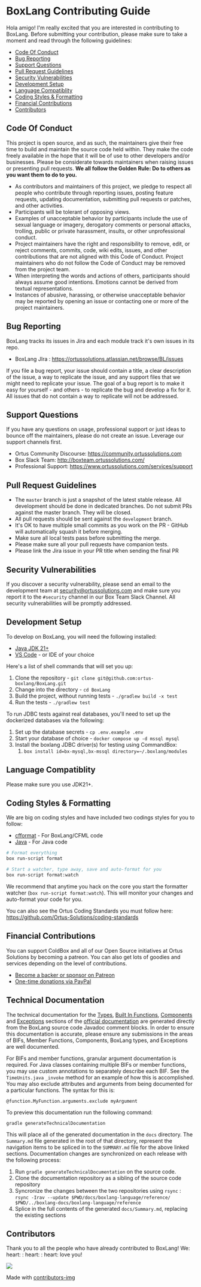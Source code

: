 # BoxLang Contributing Guide

Hola amigo! I'm really excited that you are interested in contributing to BoxLang. Before submitting your contribution, please make sure to take a moment and read through the following guidelines:

- [Code Of Conduct](#code-of-conduct)
- [Bug Reporting](#bug-reporting)
- [Support Questions](#support-questions)
- [Pull Request Guidelines](#pull-request-guidelines)
- [Security Vulnerabilities](#security-vulnerabilities)
- [Development Setup](#development-setup)
- [Language Compatiblity](#language-compatiblity)
- [Coding Styles \& Formatting](#coding-styles--formatting)
- [Financial Contributions](#financial-contributions)
- [Contributors](#contributors)

## Code Of Conduct

This project is open source, and as such, the maintainers give their free time to build and maintain the source code held within. They make the code freely available in the hope that it will be of use to other developers and/or businesses. Please be considerate towards maintainers when raising issues or presenting pull requests.  **We all follow the Golden Rule: Do to others as you want them to do to you.**

- As contributors and maintainers of this project, we pledge to respect all people who contribute through reporting issues, posting feature requests, updating documentation, submitting pull requests or patches, and other activities.
- Participants will be tolerant of opposing views.
- Examples of unacceptable behavior by participants include the use of sexual language or imagery, derogatory comments or personal attacks, trolling, public or private harassment, insults, or other unprofessional conduct.
- Project maintainers have the right and responsibility to remove, edit, or reject comments, commits, code, wiki edits, issues, and other contributions that are not aligned with this Code of Conduct. Project maintainers who do not follow the Code of Conduct may be removed from the project team.
- When interpreting the words and actions of others, participants should always assume good intentions.  Emotions cannot be derived from textual representations.
- Instances of abusive, harassing, or otherwise unacceptable behavior may be reported by opening an issue or contacting one or more of the project maintainers.

## Bug Reporting

BoxLang tracks its issues in Jira and each module track it's own issues in its repo.

- BoxLang JIra : https://ortussolutions.atlassian.net/browse/BL/issues

If you file a bug report, your issue should contain a title, a clear description of the issue, a way to replicate the issue, and any support files that we might need to replicate your issue. The goal of a bug report is to make it easy for yourself - and others - to replicate the bug and develop a fix for it.  All issues that do not contain a way to replicate will not be addressed.

## Support Questions

If you have any questions on usage, professional support or just ideas to bounce off the maintainers, please do not create an issue.  Leverage our support channels first.

- Ortus Community Discourse: https://community.ortussolutions.com
- Box Slack Team: http://boxteam.ortussolutions.com/
- Professional Support: https://www.ortussolutions.com/services/support

## Pull Request Guidelines

- The `master` branch is just a snapshot of the latest stable release. All development should be done in dedicated branches. Do not submit PRs against the master branch. They will be closed.
- All pull requests should be sent against the `development` branch.
- It's OK to have multiple small commits as you work on the PR - GitHub will automatically squash it before merging.
- Make sure all local tests pass before submitting the merge.
- Please make sure all your pull requests have companion tests.
- Please link the Jira issue in your PR title when sending the final PR

## Security Vulnerabilities

If you discover a security vulnerability, please send an email to the development team at [security@ortussolutions.com](mailto:security@ortussolutions.com?subject=security) and make sure you report it to the `#security` channel in our Box Team Slack Channel. All security vulnerabilities will be promptly addressed.

## Development Setup

To develop on BoxLang, you will need the following installed:

- [Java JDK 21+](https://docs.oracle.com/en/java/javase/21/install/)
- [VS Code](https://code.visualstudio.com/) - or IDE of your choice

Here's a list of shell commands that will set you up:

1. Clone the repository - `git clone git@github.com:ortus-boxlang/BoxLang.git`
2. Change into the directory - `cd BoxLang`
3. Build the project, without running tests - `./gradlew build -x test`
4. Run the tests - `./gradlew test`

To run JDBC tests against real databases, you'll need to set up the dockerized databases via the following:

1. Set up the database secrets - `cp .env.example .env`
2. Start your database of choice - `docker compose up -d mssql mysql`
3. Install the boxlang JDBC driver(s) for testing using CommandBox:
   1. `box install id=bx-mysql,bx-mssql directory=~/.boxlang/modules`

## Language Compatiblity

Please make sure you use JDK21+.

## Coding Styles & Formatting

We are big on coding styles and have included two codings styles for you to follow:

- [cfformat](../.cfformat.json) - For BoxLang/CFML code
- [Java](../ortus-java-style.xml) - For Java code

```bash
# Format everything
box run-script format

# Start a watcher, type away, save and auto-format for you
box run-script format:watch
```

We recommend that anytime you hack on the core you start the formatter watcher (`box run-script format:watch`). This will monitor your changes and auto-format your code for you.

You can also see the Ortus Coding Standards you must follow here: https://github.com/Ortus-Solutions/coding-standards

## Financial Contributions

You can support ColdBox and all of our Open Source initiatives at Ortus Solutions by becoming a patreon.  You can also get lots of goodies and services depending on the level of contributions.

- [Become a backer or sponsor on Patreon](https://www.patreon.com/ortussolutions)
- [One-time donations via PayPal](https://www.paypal.com/paypalme/ortussolutions)

## Technical Documentation

The technical documentation for the [Types](https://boxlang.ortusbooks.com/boxlang-language/reference/types), [Built In Functions](https://boxlang.ortusbooks.com/boxlang-language/reference/built-in-functions), [Components](https://boxlang.ortusbooks.com/boxlang-language/reference/components) and [Exceptions](https://boxlang.ortusbooks.com/boxlang-language/reference/exceptions) sections of the [official documentation](https://boxlang.ortusbooks.com/) are generated directly from the BoxLang source code Javadoc comment blocks.   In order to ensure this documentation is accurate, please ensure any submissions in the areas of BIFs, Member Functions, Components, BoxLang types, and Exceptions are well documented.

For BIFs and member functions, granular argument documentation is required. For Java classes containing multiple BIFs or member functions, you may use custom annotations to separately describe each BIF.  See the `TimeUnits.java` `_invoke` method for an example of how this is accomplished.  You may also exclude attributes and arguments from being documented for a particular functions.  The syntax for this is:

```
@function.MyFunction.arguments.exclude myArgument
```

To preview this documentation run the following command:
```
gradle generateTechnicalDocumentation
```

This will place all of the generated documentation in the `docs` directory.  The `Summary.md` file generated in the root of that directory, represent the navigation items to be spliced in to the `SUMMARY.md` file for the above linked sections.  Documentation changes are synchronized on each release with the following process:

1. Run `gradle generateTechnicalDocumentation` on the source code.  
2. Clone the documentation repository as a sibling of the source code repository
3. Syncronize the changes between the two repositories using `rsync` : `rsync -Irav --update $PWD/docs/boxlang-language/reference/ $PWD/../boxlang-docs/boxlang-language/reference`
4. Splice in the full contents of the generated `docs/Summary.md`, replacing the existing sections


## Contributors

Thank you to all the people who have already contributed to BoxLang! We: heart: : heart: : heart: love you!

<a href = "https://github.com/ortus-boxlang/boxlang/graphs/contributors">
  <img src = "https://contrib.rocks/image?repo=ortus-boxlang/boxlang"/>
</a>

Made with [contributors-img](https://contrib.rocks)
